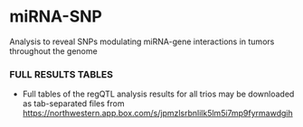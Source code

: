 # miRNA-SNP
Analysis to reveal SNPs modulating miRNA-gene interactions in tumors throughout the genome

### FULL RESULTS TABLES

* Full tables of the regQTL analysis results for all trios may be downloaded as tab-separated files from https://northwestern.app.box.com/s/jpmzlsrbnlilk5lm5i7mp9fyrmawdgih


